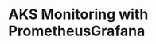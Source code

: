 # AKS Monitoring with PrometheusGrafana                                                                                                                                                                                                                                                                                                                                                                                                                                                      

